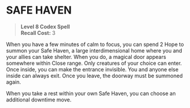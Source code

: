 ﻿---
tags:
  - Ability
  - CharacterOption
name: 'SAFE HAVEN'
level: 8
domain: 'Codex'
type: 'Spell'
recall: '3'
description: 'When you have a few minutes of calm to focus, you can spend 2 Hope to summon your Safe Haven, a large interdimensional home where you and your allies can take shelter. When you do, a magical door appears somewhere within Close range. Only creatures of your choice can enter. Once inside, you can make the entrance invisible. You and anyone else inside can always exit. Once you leave, the doorway must be summoned again.

When you take a rest within your own Safe Haven, you can choose an additional downtime move.'
---
# SAFE HAVEN

> **Level 8 Codex Spell**  
> **Recall Cost:** 3

When you have a few minutes of calm to focus, you can spend 2 Hope to summon your Safe Haven, a large interdimensional home where you and your allies can take shelter. When you do, a magical door appears somewhere within Close range. Only creatures of your choice can enter. Once inside, you can make the entrance invisible. You and anyone else inside can always exit. Once you leave, the doorway must be summoned again.

When you take a rest within your own Safe Haven, you can choose an additional downtime move.
